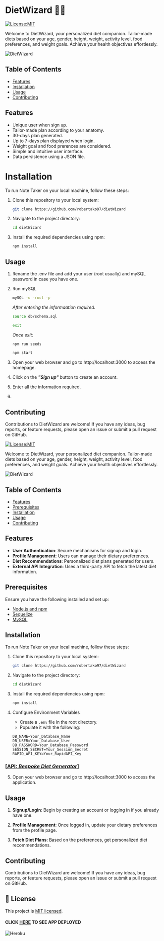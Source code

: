 # DietWizard 🧙‍♂️

[![License:MIT](https://img.shields.io/badge/License-MIT-yellow.svg)](https://opensource.org/license/mit/)

Welcome to DietWizard, your personalized diet companion. Tailor-made diets based on your age, gender, height, weight, activity level, food preferences, and weight goals. Achieve your health objectives effortlessly.

![DietWizard](./Screenshot.png)

## Table of Contents

- [Features](#features)
- [Installation](#installation)
- [Usage](#usage)
- [Contributing](#contributing)

## Features

- Unique user when sign up.
- Tailor-made plan according to your anatomy. 
- 30-days plan generated.
- Up to 7-days plan displayed when login. 
- Weight goal and food prerences are considered.
- Simple and intuitive user interface.
- Data persistence using a JSON file.

# Installation

To run Note Taker on your local machine, follow these steps:

1. Clone this repository to your local system:

   ```bash
   git clone https://github.com/robertako97/dietWizard

2. Navigate to the project directory:
    
    ```bash
   cd dietWizard

3. Install the required dependencies using npm:
   
    ```bash
   npm install

## Usage

1. Rename the .env file and add your user (root usually) and mySQL password in case you have one.

2. Run mySQL
   ```bash
   mySQL -u -root -p
    ```
   _After entering the informaation required:_

      ```bash
   source db/schema.sql

    exit
    ```

    _Once exit:_

    ```bash
    npm run seeds

    npm start
    ```

3. Open your web browser and go to http://localhost:3000 to access the homepage.

4. Click on the ***"Sign up"*** button to create an account. 

5. Enter all the information required.

6. 

## Contributing
Contributions to DietWizard are welcome! If you have any ideas, bug reports, or feature requests, please open an issue or submit a pull request on GitHub.

[![License:MIT](https://img.shields.io/badge/License-MIT-yellow.svg)](https://opensource.org/license/mit/)

Welcome to DietWizard, your personalized diet companion. Tailor-made diets based on your age, gender, height, weight,
activity level, food preferences, and weight goals. Achieve your health objectives effortlessly.

![DietWizard](/assets/img/readme-ss.png)

## Table of Contents

- [Features](#features)
- [Prerequisites](#prerequisites)
- [Installation](#installation)
- [Usage](#usage)
- [Contributing](#contributing)

## Features

- **User Authentication**: Secure mechanisms for signup and login.
- **Profile Management**: Users can manage their dietary preferences.
- **Diet Recommendations**: Personalized diet plans generated for users.
- **External API Integration**: Uses a third-party API to fetch the latest diet information.

## Prerequisites

Ensure you have the following installed and set up:

- [Node.js and npm](https://nodejs.org/)
- [Sequelize](https://sequelize.org/)
- [MySQL](https://www.mysql.com/)

## Installation

To run Note Taker on your local machine, follow these steps:

1. Clone this repository to your local system:

   ```bash
   git clone https://github.com/robertako97/dietWizard

2. Navigate to the project directory:

    ```bash
   cd dietWizard

3. Install the required dependencies using npm:

    ```bash
   npm install

4. Configure Environment Variables
    - Create a `.env` file in the root directory.
    - Populate it with the following:

    ```plaintext
    DB_NAME=Your_Database_Name
    DB_USER=Your_Database_User
    DB_PASSWORD=Your_Database_Password
    SESSION_SECRET=Your_Session_Secret
    RAPID_API_KEY=Your_RapidAPI_Key
    ```

### [[**API:** *Bespoke Diet Generator*](https://rapidapi.com/genez-io-genez-io-default/api/bespoke-diet-generator)]

5. Open your web browser and go to http://localhost:3000 to access the application.

## Usage

1. **Signup/Login**: Begin by creating an account or logging in if you already have one.

2. **Profile Management**: Once logged in, update your dietary preferences from the profile page.

3. **Fetch Diet Plans**: Based on the preferences, get personalized diet recommendations.

## Contributing

Contributions to DietWizard are welcome! If you have any ideas, bug reports, or feature requests, please open an issue
or submit a pull request on GitHub.

## 📝 License

This project is [MIT licensed](./LICENSE).

#### **CLICK [HERE](https://diet-wizard-930125214349.herokuapp.com/) TO SEE APP DEPLOYED**

![Heroku](https://img.shields.io/badge/heroku-%23430098.svg?style=for-the-badge&logo=heroku&logoColor=white)


